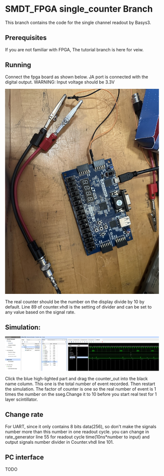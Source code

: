 # SMDT_FPGA single_counter Branch
This branch contains the code for the single channel readout by Basys3.

## Prerequisites
If you are not familiar with FPGA, The tutorial branch is here for veiw.

## Running

 Connect the fpga board as shown below. JA port is connected with the digital output. WARNING: Input voltage should be 3.3V

![avatar](Plots/Connect.jpeg)

The real counter should be the number on the display divide by 10 by default. Line 89 of counter.vhdl is the setting of divider and can be set to any value based on the signal rate.  

## Simulation:

![avatar](Plots/Simu.JPG)

Click the blue high-lighted part and drag the counter_out into the black name column. This one is the total number of event recorded. Then restart the simulation. The factor of counter is one so the real number of event is 1 times the number on the sseg.Change it to 10  before you start real test for 1 layer scintillator.

## Change rate

For UART, since it only contains 8 bits data(256), so don't make the signals number more than this number in one readout cycle. you can change in rate_generator line 55 for readout cycle time(10ns*number to input) and output signals number divider in Counter.vhdl line 101. 

## PC interface

TODO